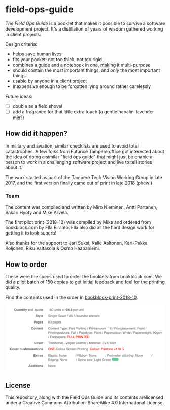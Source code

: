 # field-ops-guide

_The Field Ops Guide_ is a booklet that makes it possible to survive a software development project. It's a distillation of years of wisdom gathered working in client projects.

Design criteria:
- helps save human lives
- fits your pocket: not too thick, not too rigid
- combines a guide and a notebook in one, making it multi-purpose
- should contain the most important things, and *only* the most important things
- usable by anyone in a client project
- inexpensive enough to be forgotten lying around rather carelessly

Future ideas:

- [ ] double as a field shovel
- [ ] add a fragrance for that little extra touch (a gentle napalm-lavender mix?)

## How did it happen?

In military and aviation, similar checklists are used to avoid total catastrophes. A few folks from Futurice Tampere office got interested about the idea of doing a similar "field ops guide" that might just be enable a person to work in a challenging software project and live to tell stories about it.

The work started as part of the Tampere Tech Vision Working Group in late 2017, and the first version finally came out of print in late 2018 (phew!)

### Team

The content was compiled and written by Miro Nieminen, Antti Partanen, Sakari Hyöty and Mike Arvela.

The first pilot print (2018-10) was compiled by Mike and ordered from bookblock.com by Ella Eiranto. Ella also did all the hard design work for getting it to look superb!

Also thanks for the support to Jari Suksi, Kalle Aaltonen, Kari-Pekka Koljonen, Riku Valtasola & Osmo Haapaniemi.

## How to order

These were the specs used to order the booklets from bookblock.com. We did a pilot batch of 150 copies to get initial feedback and feel for the printing quality.

Find the contents used in the order in  [bookblock-print-2018-10]().

![Bookblock pilot order specs](https://github.com/futurice/field-ops-guide/raw/master/bookblock-order-specs-2018-10.png "The order made to bookblock.com on October 2018")

## License

This repository, along with the Field Ops Guide and its contents arelicensed under a Creative Commons Attribution-ShareAlike 4.0 International License.
